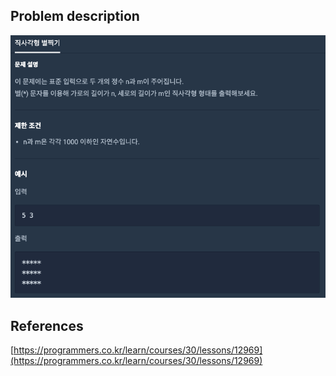 ## Problem description
![Problem description](./Problem-12969.png)

## References
[https://programmers.co.kr/learn/courses/30/lessons/12969](https://programmers.co.kr/learn/courses/30/lessons/12969)